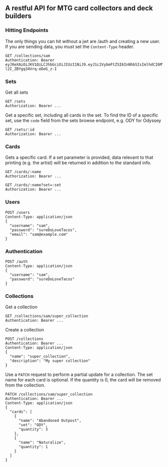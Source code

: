 ## A restful API for MTG card collectors and deck builders

### Hitting Endpoints

The only things you can hit without a jwt are /auth and creating a new user. If
you are sending data, you must set the `Content-Type` header.

```
GET /collections/sam
Authentication: Bearer eyJ0eXAiOiJKV1QiLCJhbGciOiJIUzI1NiJ9.eyJ1c2VybmFtZSI6InNhbSIsImlhdCI6MTQ1NzkyMzE4MywiZXhwIjoxNDU3OTI5MTgzfQ.1OpxoDv7yeqxxOCslGi-l2I_ZBYgq34Vrq-eDeG_z-I
```

### Sets

Get all sets

```
GET /sets
Authorization: Bearer ...
```

Get a specific set, including all cards in the set. To find the ID of a
specific set, use the `code` field from the sets browse endpoint, e.g.
ODY for Odyssey

```
GET /sets/:id
Authorization: Bearer ...
```

### Cards

Gets a specific card. If a set parameter is provided, data relevant to that
printing (e.g. the artist) will be returned in addition to the standard info.

```
GET /cards/:name
Authorization: Bearer ...
```

```
GET /cards/:name?set=:set
Authorization: Bearer ...
```

### Users

```
POST /users
Content-Type: application/json
{
  "username": "sam",
  "password": "sureDoLoveTacos",
  "email": "sam@example.com"
}
```

### Authentication

```
POST /auth
Content-Type: application/json
{
  "username": "sam",
  "password": "sureDoLoveTacos"
}
```

### Collections

Get a collection

```
GET /collections/sam/super_collection
Authentication: Bearer ...
```

Create a collection

```
POST /collections
Authentication: Bearer ...
Content-Type: application/json
{
  "name": "super_collection",
  "description": "My super collection"
}
```

Use a `PATCH` request to perform a partial update for a collection. The set
name for each card is optional. If the quantity is 0, the card will be removed
from the collection.

```
PATCH /collections/sam/super_collection
Authentication: Bearer ...
Content-Type: application/json
{
  "cards": [
    {
      "name": "Abandoned Outpost",
      "set": "ODY",
      "quantity": 3
    },
    {
      "name": "Naturalize",
      "quantity": 1
    }
  ]
}
```
